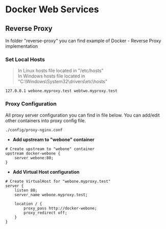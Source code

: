 # Docker Web Services
## Reverse Proxy
In folder "reverse-proxy" you can find example of Docker - Reverse Proxy implementation

### Set Local Hosts
> In Linux hosts file located in "/etc/hosts"<br/>
> In Windows hosts file located in "C:\Windows\System32\drivers\etc\hosts"<br/>
```
127.0.0.1 webone.myproxy.test webtwo.myproxy.test
```

### Proxy Configuration
All proxy server configuration you can find in file below.
You can add/edit other containers into proxy config file.
```
./config/proxy-nginx.conf
```

- **Add upstream to "webone" container**
```
# Create upstream to "webone" container
upstream docker-webone {
    server webone:80;
}
```

- **Add Virtual Host configuration**
```
# Create VirtualHost for "webone.myproxy.test"
server {
    listen 80;
    server_name webone.myproxy.test;

    location / {
        proxy_pass http://docker-webone;
        proxy_redirect off;
    }
}
```
